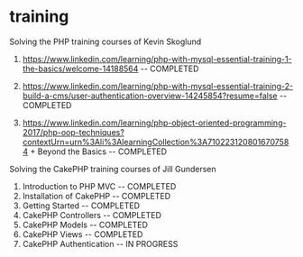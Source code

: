 # training

Solving the PHP training courses of Kevin Skoglund

1. https://www.linkedin.com/learning/php-with-mysql-essential-training-1-the-basics/welcome-14188564  -- COMPLETED 

2. https://www.linkedin.com/learning/php-with-mysql-essential-training-2-build-a-cms/user-authentication-overview-14245854?resume=false -- COMPLETED

3. https://www.linkedin.com/learning/php-object-oriented-programming-2017/php-oop-techniques?contextUrn=urn%3Ali%3AlearningCollection%3A7102231208016707584 + Beyond the Basics -- COMPLETED

Solving the CakePHP training courses of Jill Gundersen
1. Introduction to PHP MVC -- COMPLETED
2. Installation of CakePHP -- COMPLETED
3. Getting Started -- COMPLETED
4. CakePHP Controllers -- COMPLETED
5. CakePHP Models -- COMPLETED
6. CakePHP Views -- COMPLETED
7. CakePHP Authentication -- IN PROGRESS
